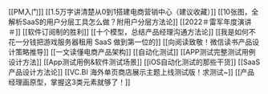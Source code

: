 [[PM入门]]
[[1.5万字讲清楚从0到1搭建电商营销中心（建议收藏）]]
[[10张图，全解析SaaS的用户分层工具怎么做？附用户分层方法论]]
[[2022＃雷军年度演讲＃]]
[[软件订阅制的胜利]]
[[十个模型，总结产品经理沟通方法论]]
[[我是如何不花一分钱把游戏服务器租用 SaaS 做到第一位的]]
[[向阅读致敬！微信读书产品设计策略推导]]
[[一文读懂电商产品架构]]
[[自动化测试]]
[[APP测试完整测试用例设计方法]]
[[App测试用例&软件测试场景]]
[[iOS自动化测试的那些干货]]
[[SaaS产品设计方法论]]
[[VC.BI 海外单页商店展示主题上线测试版！求测试~]]
[[产品经理画原型，掌握这3类元素就够了！]]